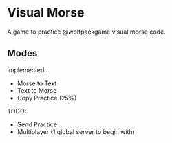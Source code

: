 # Visual Morse

A game to practice @wolfpackgame visual morse code.

## Modes

Implemented:
  - Morse to Text
  - Text to Morse
  - Copy Practice (25%)

TODO:
  - Send Practice
  - Multiplayer (1 global server to begin with)
